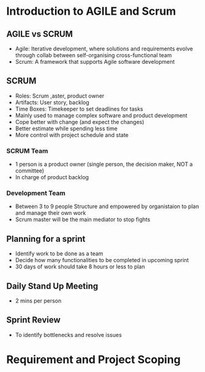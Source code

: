# Introduction to AGILE and Scrum

## AGILE vs SCRUM
- Agile: Iterative development, where solutions and requirements evolve through collab between self-organising cross-functional team
- Scrum: A framework that supports Agile software development

## SCRUM
- Roles: Scrum ,aster, product owner
- Artifacts: User story, backlog
- Time Boxes: Timekeeper to set deadlines for tasks
- Mainly used to manage complex software and product development
- Cope better with change (and expect the changes)
- Better estimate while spending less time
- More control with project schedule and state

### SCRUM Team
- 1 person is a product owner (single person, the decision maker, NOT a committee)
- In charge of product backlog

### Development Team
- Between 3 to 9 people
Structure and empowered by organistaion to plan and manage their own work
- Scrum master will be the main mediator to stop fights

## Planning for a sprint
- Identify work to be done as a team
- Decide how many functionalities to be completed in upcoming sprint
- 30 days of work should take 8 hours or less to plan

## Daily Stand Up Meeting
- 2 mins per person

## Sprint Review
- To identify bottlenecks and resolve issues

# Requirement and Project Scoping


